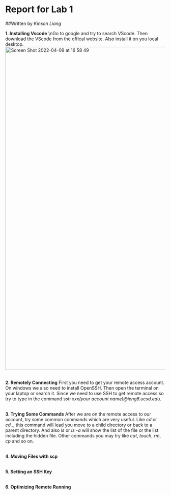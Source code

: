 # Report for Lab 1

##Written by *Kinson Liang*


**1. Installing Vscode**
\nGo to google and try to search VScode. Then download the VScode from the offical website. Also install it on you local desktop.
<img width="1015" alt="Screen Shot 2022-04-09 at 16 58 49" src="https://user-images.githubusercontent.com/46670042/162647618-575629f1-4375-46b6-b583-d9eef9941ea1.png">
<br /><br />

**2. Remotely Connecting**
First you need to get your remote access account. On windows we also need to install OpenSSH. Then open the terminal on your laptop or search it. Since we need to use SSH to get remote access so try to type in the command *ssh xxx(your account name)@ieng6.ucsd.edu*.
<br /><br />

**3. Trying Some Commands**
After we are on the remote access to our account, try some common commands which are very useful. Like *cd* or *cd..*, this command will lead you move to a child directory or back to a parent directory. And also *ls* or *ls -a* will show the list of the file or the list including the hidden file. Other commands you may try like *cat*, *touch*, *rm*, *cp* and so on.
<br /><br />

**4. Moving Files with scp**
<br /><br />

**5. Setting an SSH Key**
<br /><br />

**6. Optimizing Remote Running**
<br /><br />
